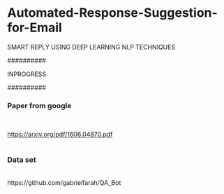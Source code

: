 # Automated-Response-Suggestion-for-Email
SMART REPLY USING DEEP LEARNING NLP TECHNIQUES


##########

INPROGRESS

##########
<br>

<h3> Paper from google </h3><br>

https://arxiv.org/pdf/1606.04870.pdf <br><br>
<h3> Data set </h3>
<br>
https://github.com/gabrielfarah/QA_Bot
